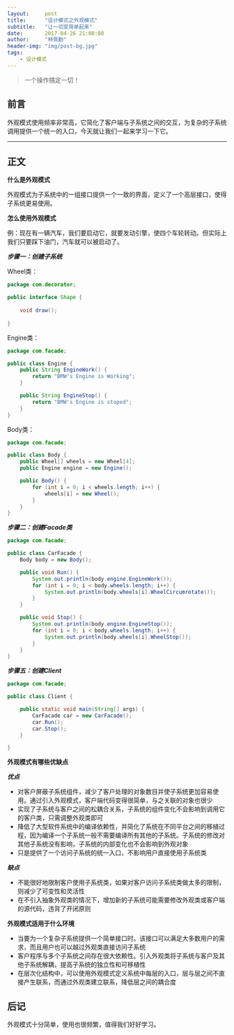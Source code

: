 ```yaml
---
layout:     post
title:      "设计模式之外观模式"
subtitle:   "让一切变简单起来"
date:       2017-04-26 21:00:00
author:     "林佩勤"
header-img: "img/post-bg.jpg"
tags:
    - 设计模式
---
```


> 一个操作搞定一切！
>


## 前言

外观模式使用频率非常高，它简化了客户端与子系统之间的交互，为复杂的子系统调用提供一个统一的入口，今天就让我们一起来学习一下它。

---

## 正文

**什么是外观模式**

外观模式为子系统中的一组接口提供一个一致的界面，定义了一个高层接口，使得子系统更易使用。

**怎么使用外观模式**

例：现在有一辆汽车，我们要启动它，就要发动引擎，使四个车轮转动。但实际上我们只要踩下油门，汽车就可以被启动了。

***步骤一：创建子系统***

Wheel类：

```java
package com.decorator;

public interface Shape {
	
	void draw();
	
}
```

Engine类：

```java
package com.facade;

public class Engine {
	public String EngineWork() {
		return "BMW's Engine is Working";
	}

	public String EngineStop() {
		return "BMW's Engine is stoped";
	}
}
```

Body类：

```java
package com.facade;

public class Body {
	public Wheel[] wheels = new Wheel[4];
	public Engine engine = new Engine();

	public Body() {
		for (int i = 0; i < wheels.length; i++) {
			wheels[i] = new Wheel();
		}
	}
}
```

***步骤二：创建Facade类***

```java
package com.facade;

public class CarFacade {
	Body body = new Body();

	public void Run() {
		System.out.println(body.engine.EngineWork());
		for (int i = 0; i < body.wheels.length; i++) {
			System.out.println(body.wheels[i].WheelCircumrotate());
		}
	}

	public void Stop() {
		System.out.println(body.engine.EngineStop());
		for (int i = 0; i < body.wheels.length; i++) {
			System.out.println(body.wheels[i].WheelStop());
		}
	}
}
```

***步骤五：创建Client***

```java
package com.facade;

public class Client {

	public static void main(String[] args) {
		CarFacade car = new CarFacade();
        car.Run();
        car.Stop();
	}

}
```

**外观模式有哪些优缺点**

***优点***

- 对客户屏蔽子系统组件，减少了客户处理的对象数目并使子系统更加容易使用。通过引入外观模式，客户端代码变得很简单，与之关联的对象也很少
- 实现了子系统与客户之间的松耦合关系，子系统的组件变化不会影响到调用它的客户类，只需调整外观类即可
- 降低了大型软件系统中的编译依赖性，并简化了系统在不同平台之间的移植过程，因为编译一个子系统一般不需要编译所有其他的子系统。子系统的修改对其他子系统没有影响，子系统的内部变化也不会影响到外观对象
- 只是提供了一个访问子系统的统一入口，不影响用户直接使用子系统类

***缺点***

- 不能很好地限制客户使用子系统类，如果对客户访问子系统类做太多的限制，则减少了可变性和灵活性
- 在不引入抽象外观类的情况下，增加新的子系统可能需要修改外观类或客户端的源代码，违背了开闭原则


**外观模式适用于什么环境**

- 当要为一个复杂子系统提供一个简单接口时。该接口可以满足大多数用户的需求，而且用户也可以越过外观类直接访问子系统
- 客户程序与多个子系统之间存在很大依赖性。引入外观类将子系统与客户及其他子系统解耦，提高子系统的独立性和可移植性
- 在层次化结构中，可以使用外观模式定义系统中每层的入口，层与层之间不直接产生联系，而通过外观类建立联系，降低层之间的耦合度


## 后记

外观模式十分简单，使用也很频繁，值得我们好好学习。
